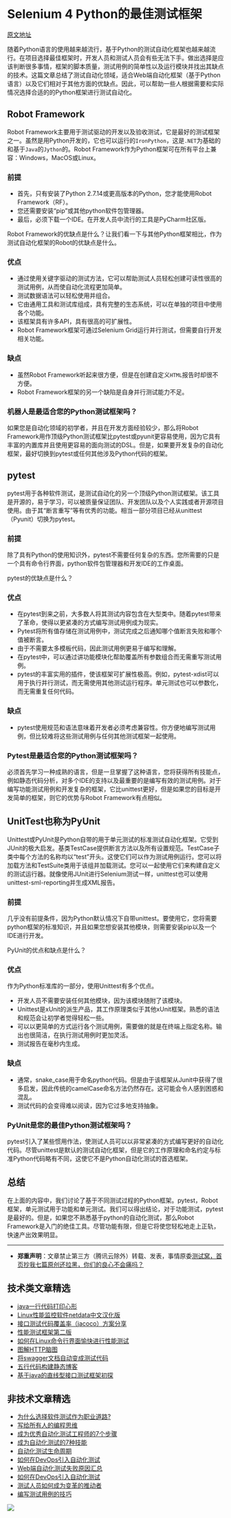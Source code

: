 # Selenium 4 Python的最佳测试框架

[原文地址](https://www.lambdatest.com/blog/top-5-python-frameworks-for-test-automation-in-2019/)

随着Python语言的使用越来越流行，基于Python的测试自动化框架也越来越流行。在项目选择最佳框架时，开发人员和测试人员会有些无法下手。做出选择是应该判断很多事情，框架的脚本质量，测试用例的简单性以及运行模块并找出其缺点的技术。这篇文章总结了测试自动化领域，适合Web端自动化框架（基于Python语言）以及它们相对于其他方面的优缺点。因此，可以帮助一些人根据需要和实际情况选择合适的的Python框架进行测试自动化。

## Robot Framework
Robot Framework主要用于测试驱动的开发以及验收测试，它是最好的测试框架之一。虽然是用Python开发的，它也可以运行的`IronPython`，这是`.NET`为基础的和基于`Java`的`Jython`的。Robot Framework作为Python框架可在所有平台上兼容：Windows，MacOS或Linux。

### 前提

* 首先，只有安装了Python 2.7.14或更高版本的Python，您才能使用Robot Framework（RF）。
* 您还需要安装“pip”或其他python软件包管理器。
* 最后，必须下载一个IDE。在开发人员中流行的工具是PyCharm社区版。

Robot Framework的优缺点是什么？让我们看一下与其他Python框架相比，作为测试自动化框架的Robot的优缺点是什么。

### 优点

* 通过使用关键字驱动的测试方法，它可以帮助测试人员轻松创建可读性很高的测试用例，从而使自动化流程更加简单。
* 测试数据语法可以轻松使用并组合。
* 它由通用工具和测试库组成，具有完整的生态系统，可以在单独的项目中使用各个功能。
* 该框架具有许多API，具有很高的可扩展性。
* Robot Framework框架可通过Selenium Grid运行并行测试，但需要自行开发相关功能。


### 缺点

* 虽然Robot Framework听起来很方便，但是在创建自定义`HTML`报告时却很不方便。
* Robot Framework框架的另一个缺陷是自身并行测试能力不足。

### 机器人是最适合您的Python测试框架吗？

如果您是自动化领域的初学者，并且在开发方面经验较少，那么将Robot Framework用作顶级Python测试框架比pytest或pyunit更容易使用，因为它具有丰富的内置库并且使用更容易的面向测试的DSL。但是，如果要开发复杂的自动化框架，最好切换到pytest或任何其他涉及Python代码的框架。

## pytest
pytest用于各种软件测试，是测试自动化的另一个顶级Python测试框架。该工具是开源的，易于学习，可以被质量保证团队、开发团队以及个人实践或者开源项目使用。由于其“断言重写”等有优秀的功能。相当一部分项目已经从unittest（Pyunit）切换为pytest。

### 前提
除了具有Python的使用知识外，pytest不需要任何复杂的东西。您所需要的只是一个具有命令行界面，python软件包管理器和开发IDE的工作桌面。

pytest的优缺点是什么？

### 优点

* 在pytest到来之前，大多数人将其测试内容包含在大型类中。随着pytest带来了革命，使得以更紧凑的方式编写测试用例成为现实。
* Pytest将所有值存储在测试用例中，测试完成之后通知哪个值断言失败和哪个值被断言。
* 由于不需要太多模板代码，因此测试用例更易于编写和理解。
* 在pytest中，可以通过讲功能模块化帮助覆盖所有参数组合而无需重写测试用例。
* pytest的丰富实用的插件，使该框架可扩展性极高。例如，pytest-xdist可以用于执行并行测试，而无需使用其他测试运行程序。单元测试也可以参数化，而无需重复任何代码。

### 缺点

* pytest使用规范和语法意味着开发者必须考虑兼容性。你方便地编写测试用例，但比较难将这些测试用例与任何其他测试框架一起使用。

### Pytest是最适合您的Python测试框架吗？

必须首先学习一种成熟的语言，但是一旦掌握了这种语言，您将获得所有技能点，例如静态代码分析，对多个IDE的支持以及最重要的是编写有效的测试用例。对于编写功能测试用例和开发复杂的框架，它比unittest更好，但是如果您的目标是开发简单的框架，则它的优势与Robot Framework有点相似。

## UnitTest也称为PyUnit
Unittest或PyUnit是Python自带的用于单元测试的标准测试自动化框架。它受到JUnit的极大启发。基类TestCase提供断言方法以及所有设置规范。TestCase子类中每个方法的名称均以“test”开头。这使它们可以作为测试用例运行。您可以将加载方法和TestSuite类用于该组并加载测试。您可以一起使用它们来构建自定义的测试运行器。就像使用JUnit进行Selenium测试一样，unittest也可以使用unittest-sml-reporting并生成XML报告。

### 前提
几乎没有前提条件，因为Python默认情况下自带unittest。要使用它，您将需要python框架的标准知识，并且如果您想安装其他模块，则需要安装pip以及一个IDE进行开发。

PyUnit的优点和缺点是什么？

### 优点

作为Python标准库的一部分，使用Unittest有多个优点。

* 开发人员不需要安装任何其他模块，因为该模块随附了该模块。
* Unittest是xUnit的派生产品，其工作原理类似于其他xUnit框架。熟悉的语法和规范会让初学者觉得轻松一些。
* 可以以更简单的方式运行各个测试用例，需要做的就是在终端上指定名称。输出也很简洁，在执行测试用例时更加灵活。
* 测试报告在毫秒内生成。

### 缺点

* 通常，snake_case用于命名python代码。但是由于该框架从Junit中获得了很多启发，因此传统的camelCase命名方法仍然存在。这可能会令人感到困惑和混乱。
* 测试代码的会变得难以阅读，因为它过多地支持抽象。

### PyUnit是您的最佳Python测试框架吗？

pytest引入了某些惯用作法，使测试人员可以以非常紧凑的方式编写更好的自动化代码。尽管unittest是默认的测试自动化框架，但是它的工作原理和命名约定与标准Python代码略有不同，这使它不是Python自动化测试的首选框架。

## 总结
在上面的内容中，我们讨论了基于不同测试过程的Python框架。pytest，Robot框架，单元测试用于功能和单元测试。我们可以得出结论，对于功能测试，pytest是最好的。但是，如果您不熟悉基于python的自动化测试，那么Robot Framework是入门的绝佳工具。尽管功能有限，但是它将使您轻松地走上正轨，快速产出效果明显。

---
* **郑重声明**：文章禁止第三方（腾讯云除外）转载、发表，事情原委[测试窝，首页抄我七篇原创还拉黑，你们的良心不会痛吗？](https://mp.weixin.qq.com/s/ke5avkknkDMCLMAOGT7wiQ)

## 技术类文章精选

- [java一行代码打印心形](https://mp.weixin.qq.com/s/QPSryoSbViVURpSa9QXtpg)
- [Linux性能监控软件netdata中文汉化版](https://mp.weixin.qq.com/s/fdXtK-5WwKnxjLZdyg6-nA)
- [接口测试代码覆盖率（jacoco）方案分享](https://mp.weixin.qq.com/s/D73Sq6NLjeRKN8aCpGLOjQ)
- [性能测试框架第二版](https://mp.weixin.qq.com/s/JPyGQ2DRC6EVBmZkxAoVWA)
- [如何在Linux命令行界面愉快进行性能测试](https://mp.weixin.qq.com/s/fwGqBe1SpA2V0lPfAOd04Q)
- [图解HTTP脑图](https://mp.weixin.qq.com/s/100Vm8FVEuXs0x6rDGTipw)
- [将swagger文档自动变成测试代码](https://mp.weixin.qq.com/s/SY8mVenj0zMe5b47GS9VSQ)
- [五行代码构建静态博客](https://mp.weixin.qq.com/s/hZnimJOg5OqxRSDyFvuiiQ)
- [基于java的直线型接口测试框架初探](https://mp.weixin.qq.com/s/xhg4exdb1G18-nG5E7exkQ)

## 非技术文章精选

- [为什么选择软件测试作为职业道路?](https://mp.weixin.qq.com/s/o83wYvFUvy17kBPLDO609A)
- [写给所有人的编程思维](https://mp.weixin.qq.com/s/Oj33UCnYfbUgzsBzEm2GPQ)
- [成为优秀自动化测试工程师的7个步骤](https://mp.weixin.qq.com/s/wdw1l4AZnPpdPBZZueCcnw)
- [成为自动化测试的7种技能](https://mp.weixin.qq.com/s/e-HAGMO0JLR7VBBWLvk0dQ)
- [自动化测试生命周期](https://mp.weixin.qq.com/s/SH-vb2RagYQ3sfCY8QM5ew)
- [如何在DevOps引入自动化测试](https://mp.weixin.qq.com/s/MclK3VvMN1dsiXXJO8g7ig)
- [Web端自动化测试失败原因汇总](https://mp.weixin.qq.com/s/qzFth-Q9e8MTms1M8L5TyA)
- [如何在DevOps引入自动化测试](https://mp.weixin.qq.com/s/MclK3VvMN1dsiXXJO8g7ig)
- [测试人员如何成为变革的推动者](https://mp.weixin.qq.com/s/0nTZHBOuKG0rewKAeyIqwA)
- [编写测试用例的技巧](https://mp.weixin.qq.com/s/zZAh_XXXGOyhlm6ebzs06Q)


![](https://mmbiz.qpic.cn/mmbiz_jpg/13eN86FKXzCMW6WN4Wch71qNtGQvxLRSGejZpr37OWa7CDYg5e4ZeanaGWuBgRAX3jicJNIhcyyZPXbKByXcl7w/640?wx_fmt=jpeg&tp=webp&wxfrom=5&wx_lazy=1&wx_co=1)